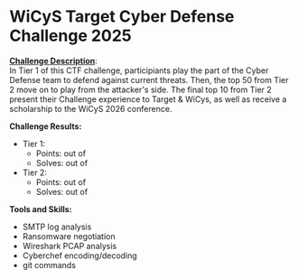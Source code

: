 # WiCyS Target Cyber Defense Challenge 2025

[**Challenge Description**](https://www.wicys.org/benefits/cyber-defense-challenge-made-possible-by-target/):  
In Tier 1 of this CTF challenge, participiants play the part of the Cyber Defense team to defend against current threats. Then, the top 50 from Tier 2 move on to play from the attacker's side. The final top 10 from Tier 2 present their Challenge experience to Target & WiCys, as well as receive a scholarship to the WiCyS 2026 conference.

**Challenge Results:**
- Tier 1: 
  - Points: <points> out of <points>  
  - Solves: <number> out of <number>
- Tier 2:
  - Points: <points> out of <points>  
  - Solves: <number> out of <number>

**Tools and Skills:**
- SMTP log analysis
- Ransomware negotiation
- Wireshark PCAP analysis
- Cyberchef encoding/decoding
- git commands
